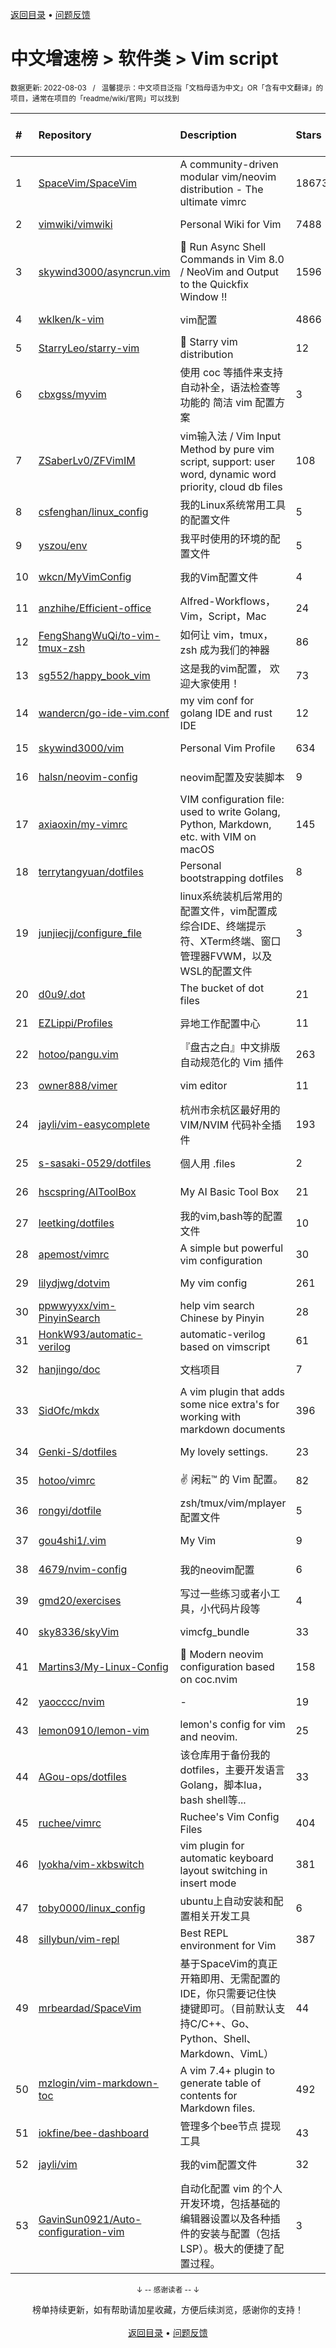 <a href="https://gitee.com/GrowingGit/GitHub-Chinese-Top-Charts#github中文排行榜">返回目录</a> • <a href="/content/docs/feedback.md">问题反馈</a>

# 中文增速榜 > 软件类 > Vim script
<sub>数据更新: 2022-08-03&nbsp;&nbsp;&nbsp;/&nbsp;&nbsp;&nbsp;温馨提示：中文项目泛指「文档母语为中文」OR「含有中文翻译」的项目，通常在项目的「readme/wiki/官网」可以找到</sub>

|#|Repository|Description|Stars|Average daily growth|Updated|
|:-|:-|:-|:-|:-|:-|
|1|[SpaceVim/SpaceVim](https://github.com/SpaceVim/SpaceVim)|A community-driven modular vim/neovim distribution - The ultimate vimrc|18673|9|2022-07-30|
|2|[vimwiki/vimwiki](https://github.com/vimwiki/vimwiki)|Personal Wiki for Vim|7488|2|2022-07-23|
|3|[skywind3000/asyncrun.vim](https://github.com/skywind3000/asyncrun.vim)|:rocket: Run Async Shell Commands in Vim 8.0 / NeoVim and Output to the Quickfix Window !!|1596|1|2022-06-15|
|4|[wklken/k-vim](https://github.com/wklken/k-vim)|vim配置|4866|1|2022-05-11|
|5|[StarryLeo/starry-vim](https://github.com/StarryLeo/starry-vim)|🌠 Starry vim distribution|12|0|2022-02-19|
|6|[cbxgss/myvim](https://github.com/cbxgss/myvim)|使用 coc 等插件来支持自动补全，语法检查等功能的 简洁 vim 配置方案|3|0|2022-03-21|
|7|[ZSaberLv0/ZFVimIM](https://github.com/ZSaberLv0/ZFVimIM)|vim输入法 / Vim Input Method by pure vim script, support: user word, dynamic word priority, cloud db files|108|0|2022-02-23|
|8|[csfenghan/linux_config](https://github.com/csfenghan/linux_config)|我的Linux系统常用工具的配置文件|5|0|2022-04-03|
|9|[yszou/env](https://github.com/yszou/env)|我平时使用的环境的配置文件|5|0|2022-04-01|
|10|[wkcn/MyVimConfig](https://github.com/wkcn/MyVimConfig)|我的Vim配置文件|4|0|2022-02-11|
|11|[anzhihe/Efficient-office](https://github.com/anzhihe/Efficient-office)|Alfred-Workflows，Vim，Script，Mac|24|0|2022-03-21|
|12|[FengShangWuQi/to-vim-tmux-zsh](https://github.com/FengShangWuQi/to-vim-tmux-zsh)|如何让 vim，tmux，zsh 成为我们的神器|86|0|2022-03-26|
|13|[sg552/happy_book_vim](https://github.com/sg552/happy_book_vim)|这是我的vim配置， 欢迎大家使用！|73|0|2022-04-01|
|14|[wandercn/go-ide-vim.conf](https://github.com/wandercn/go-ide-vim.conf)|my vim conf for golang IDE and rust IDE|12|0|2022-03-31|
|15|[skywind3000/vim](https://github.com/skywind3000/vim)|Personal Vim Profile|634|0|2022-03-28|
|16|[halsn/neovim-config](https://github.com/halsn/neovim-config)|neovim配置及安装脚本|9|0|2022-03-24|
|17|[axiaoxin/my-vimrc](https://github.com/axiaoxin/my-vimrc)|VIM configuration file: used to write Golang, Python, Markdown, etc. with VIM on macOS|145|0|2022-03-23|
|18|[terrytangyuan/dotfiles](https://github.com/terrytangyuan/dotfiles)|Personal bootstrapping dotfiles |8|0|2022-04-02|
|19|[junjiecjj/configure_file](https://github.com/junjiecjj/configure_file)|linux系统装机后常用的配置文件，vim配置成综合IDE、终端提示符、XTerm终端、窗口管理器FVWM，以及WSL的配置文件|3|0|2022-04-03|
|20|[d0u9/.dot](https://github.com/d0u9/.dot)|The bucket of dot files|21|0|2022-02-18|
|21|[EZLippi/Profiles](https://github.com/EZLippi/Profiles)|异地工作配置中心|11|0|2022-02-18|
|22|[hotoo/pangu.vim](https://github.com/hotoo/pangu.vim)|『盘古之白』中文排版自动规范化的 Vim 插件|263|0|2022-02-24|
|23|[owner888/vimer](https://github.com/owner888/vimer)|vim editor|11|0|2022-03-24|
|24|[jayli/vim-easycomplete](https://github.com/jayli/vim-easycomplete)|杭州市余杭区最好用的 VIM/NVIM 代码补全插件|193|0|2022-04-02|
|25|[s-sasaki-0529/dotfiles](https://github.com/s-sasaki-0529/dotfiles)|個人用 .files|2|0|2022-02-17|
|26|[hscspring/AIToolBox](https://github.com/hscspring/AIToolBox)|My AI Basic Tool Box|21|0|2022-02-26|
|27|[leetking/dotfiles](https://github.com/leetking/dotfiles)|我的vim,bash等的配置文件|10|0|2022-02-17|
|28|[apemost/vimrc](https://github.com/apemost/vimrc)|A simple but powerful vim configuration|30|0|2022-02-08|
|29|[lilydjwg/dotvim](https://github.com/lilydjwg/dotvim)|My vim config|261|0|2022-03-30|
|30|[ppwwyyxx/vim-PinyinSearch](https://github.com/ppwwyyxx/vim-PinyinSearch)|help vim search Chinese by Pinyin|28|0|2022-03-05|
|31|[HonkW93/automatic-verilog](https://github.com/HonkW93/automatic-verilog)|automatic-verilog based on vimscript|61|0|2022-03-30|
|32|[hanjingo/doc](https://github.com/hanjingo/doc)|文档项目|7|0|2022-04-03|
|33|[SidOfc/mkdx](https://github.com/SidOfc/mkdx)|A vim plugin that adds some nice extra's for working with markdown documents|396|0|2022-03-22|
|34|[Genki-S/dotfiles](https://github.com/Genki-S/dotfiles)|My lovely settings.|23|0|2022-03-31|
|35|[hotoo/vimrc](https://github.com/hotoo/vimrc)|:v: 闲耘™ 的 Vim 配置。|82|0|2022-04-01|
|36|[rongyi/dotfile](https://github.com/rongyi/dotfile)|zsh/tmux/vim/mplayer配置文件|5|0|2022-03-24|
|37|[gou4shi1/.vim](https://github.com/gou4shi1/.vim)|My Vim|9|0|2022-03-13|
|38|[4679/nvim-config](https://github.com/4679/nvim-config)|我的neovim配置|6|0|2022-02-24|
|39|[gmd20/exercises](https://github.com/gmd20/exercises)|写过一些练习或者小工具，小代码片段等|4|0|2022-03-21|
|40|[sky8336/skyVim](https://github.com/sky8336/skyVim)|vimcfg_bundle|33|0|2022-03-17|
|41|[Martins3/My-Linux-Config](https://github.com/Martins3/My-Linux-Config)|:clap: Modern neovim configuration based on  coc.nvim|158|0|2022-04-03|
|42|[yaocccc/nvim](https://github.com/yaocccc/nvim)|-|19|0|2022-03-09|
|43|[lemon0910/lemon-vim](https://github.com/lemon0910/lemon-vim)|lemon's config for vim and neovim.|25|0|2022-03-15|
|44|[AGou-ops/dotfiles](https://github.com/AGou-ops/dotfiles)|该仓库用于备份我的dotfiles，主要开发语言Golang，脚本lua，bash shell等...|33|0|2022-03-28|
|45|[ruchee/vimrc](https://github.com/ruchee/vimrc)|Ruchee's Vim Config Files|404|0|2022-03-19|
|46|[lyokha/vim-xkbswitch](https://github.com/lyokha/vim-xkbswitch)|vim plugin for automatic keyboard layout switching in insert mode|381|0|2022-03-24|
|47|[toby0000/linux_config](https://github.com/toby0000/linux_config)|ubuntu上自动安装和配置相关开发工具|6|0|2022-02-09|
|48|[sillybun/vim-repl](https://github.com/sillybun/vim-repl)|Best REPL environment for Vim|387|0|2022-03-20|
|49|[mrbeardad/SpaceVim](https://github.com/mrbeardad/SpaceVim)|基于SpaceVim的真正开箱即用、无需配置的IDE，你只需要记住快捷键即可。（目前默认支持C/C++、Go、Python、Shell、Markdown、VimL）|44|0|2022-03-30|
|50|[mzlogin/vim-markdown-toc](https://github.com/mzlogin/vim-markdown-toc)|A vim 7.4+ plugin to generate table of contents for Markdown files.|492|0|2022-02-11|
|51|[iokfine/bee-dashboard](https://github.com/iokfine/bee-dashboard)|管理多个bee节点 提现工具|43|0|2022-02-21|
|52|[jayli/vim](https://github.com/jayli/vim)|我的vim配置文件|32|0|2022-03-28|
|53|[GavinSun0921/Auto-configuration-vim](https://github.com/GavinSun0921/Auto-configuration-vim)|自动化配置 vim 的个人开发环境，包括基础的编辑器设置以及各种插件的安装与配置（包括LSP）。极大的便捷了配置过程。|3|0|2022-02-15|

<div align="center">
    <p><sub>↓ -- 感谢读者 -- ↓</sub></p>
    榜单持续更新，如有帮助请加星收藏，方便后续浏览，感谢你的支持！
</div>

<br/>

<div align="center"><a href="https://gitee.com/GrowingGit/GitHub-Chinese-Top-Charts#github中文排行榜">返回目录</a> • <a href="/content/docs/feedback.md">问题反馈</a></div>
